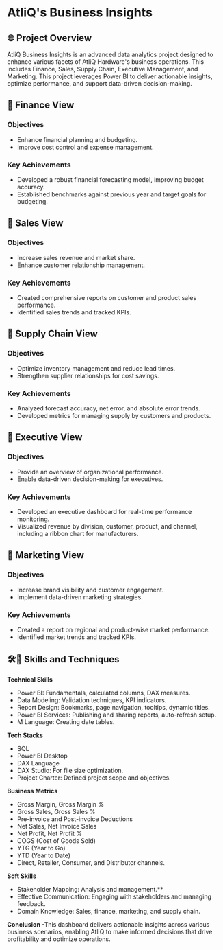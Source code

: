 # AtliQ's Business Insights

## **🌐 Project Overview**
AtliQ Business Insights is an advanced data analytics project designed to enhance various facets of AtliQ Hardware's business operations. This includes Finance, Sales, Supply Chain, Executive Management, and Marketing. This project leverages Power BI to deliver actionable insights, optimize performance, and support data-driven decision-making.

## **🔶 Finance View**
### Objectives
* Enhance financial planning and budgeting.
* Improve cost control and expense management.
### Key Achievements
* Developed a robust financial forecasting model, improving budget accuracy.
* Established benchmarks against previous year and target goals for budgeting.

## **🔶 Sales View**
### Objectives
* Increase sales revenue and market share.
* Enhance customer relationship management.
### Key Achievements
* Created comprehensive reports on customer and product sales performance.
* Identified sales trends and tracked KPIs.

## **🔶 Supply Chain View**
### Objectives
* Optimize inventory management and reduce lead times.
* Strengthen supplier relationships for cost savings.
### Key Achievements
* Analyzed forecast accuracy, net error, and absolute error trends.
* Developed metrics for managing supply by customers and products.

## **🔶 Executive View**
### Objectives
* Provide an overview of organizational performance.
* Enable data-driven decision-making for executives.
### Key Achievements
* Developed an executive dashboard for real-time performance monitoring.
* Visualized revenue by division, customer, product, and channel, including a ribbon chart for manufacturers.

## **🔶 Marketing View**
### Objectives
* Increase brand visibility and customer engagement.
* Implement data-driven marketing strategies.
### Key Achievements
* Created a report on regional and product-wise market performance.
* Identified market trends and tracked KPIs.

## **🛠🔶 Skills and Techniques**
 **Technical Skills**

* Power BI: Fundamentals, calculated columns, DAX measures.
* Data Modeling: Validation techniques, KPI indicators.
* Report Design: Bookmarks, page navigation, tooltips, dynamic titles.
* Power BI Services: Publishing and sharing reports, auto-refresh setup.
* M Language: Creating date tables.

**Tech Stacks**

* SQL
* Power BI Desktop
* DAX Language
* DAX Studio: For file size optimization.
* Project Charter: Defined project scope and objectives.

**Business Metrics**

* Gross Margin, Gross Margin %
* Gross Sales, Gross Sales %
* Pre-invoice and Post-invoice Deductions
* Net Sales, Net Invoice Sales
* Net Profit, Net Profit %
* COGS (Cost of Goods Sold)
* YTG (Year to Go)
* YTD (Year to Date)
* Direct, Retailer, Consumer, and Distributor channels.

**Soft Skills**

* Stakeholder Mapping: Analysis and management.**
* Effective Communication: Engaging with stakeholders and managing feedback.
* Domain Knowledge: Sales, finance, marketing, and supply chain.

**Conclusion** -This dashboard delivers actionable insights across various business scenarios, enabling AtliQ to make informed decisions that drive profitability and optimize operations.
